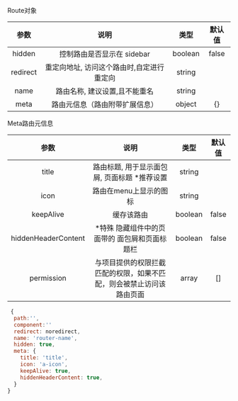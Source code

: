Route对象

|   参数   |                   说明                    |  类型   | 默认值 |
| :------: | :---------------------------------------: | :-----: | :----: |
|  hidden  |        控制路由是否显示在 sidebar         | boolean | false  |
| redirect | 重定向地址, 访问这个路由时,自定进行重定向 | string  |        |
|   name   |       路由名称, 建议设置,且不能重名       | string  |        |
|   meta   |      路由元信息（路由附带扩展信息）       | object  |   {}   |

Meta路由元信息

|        参数         |                             说明                             |  类型   | 默认值 |
| :-----------------: | :----------------------------------------------------------: | :-----: | :----: |
|        title        |         路由标题, 用于显示面包屑, 页面标题 *推荐设置         | string  |        |
|        icon         |                    路由在menu上显示的图标                    | string  |        |
|      keepAlive      |                          缓存该路由                          | boolean | false  |
| hiddenHeaderContent |        *特殊 隐藏组件中的页面带的 面包屑和页面标题栏         | boolean | false  |
|     permission      | 与项目提供的权限拦截匹配的权限，如果不匹配，则会被禁止访问该路由页面 |  array  |   []   |

```javascript
 {
  path:'',
  component:''
  redirect: noredirect,
  name: 'router-name',
  hidden: true,
  meta: {
    title: 'title',
    icon: 'a-icon',
    keepAlive: true,
    hiddenHeaderContent: true,
  }
}
```

